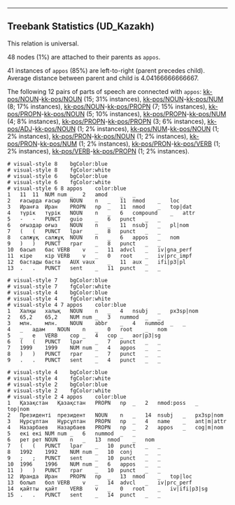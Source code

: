

--------------------------------------------------------------------------------

## Treebank Statistics (UD_Kazakh)

This relation is universal.

48 nodes (1%) are attached to their parents as `appos`.

41 instances of `appos` (85%) are left-to-right (parent precedes child).
Average distance between parent and child is 4.04166666666667.

The following 12 pairs of parts of speech are connected with `appos`: [kk-pos/NOUN]()-[kk-pos/NOUN]() (15; 31% instances), [kk-pos/NOUN]()-[kk-pos/NUM]() (8; 17% instances), [kk-pos/NOUN]()-[kk-pos/PROPN]() (7; 15% instances), [kk-pos/PROPN]()-[kk-pos/NOUN]() (5; 10% instances), [kk-pos/PROPN]()-[kk-pos/NUM]() (4; 8% instances), [kk-pos/PROPN]()-[kk-pos/PROPN]() (3; 6% instances), [kk-pos/ADJ]()-[kk-pos/NOUN]() (1; 2% instances), [kk-pos/NUM]()-[kk-pos/NOUN]() (1; 2% instances), [kk-pos/PRON]()-[kk-pos/NOUN]() (1; 2% instances), [kk-pos/PRON]()-[kk-pos/NUM]() (1; 2% instances), [kk-pos/PRON]()-[kk-pos/VERB]() (1; 2% instances), [kk-pos/VERB]()-[kk-pos/PROPN]() (1; 2% instances).


~~~ conllu
# visual-style 8	bgColor:blue
# visual-style 8	fgColor:white
# visual-style 6	bgColor:blue
# visual-style 6	fgColor:white
# visual-style 6 8 appos	color:blue
1	11	11	NUM	num	_	2	amod	_	_
2	ғасырда	ғасыр	NOUN	n	_	11	nmod	_	loc
3	Иранға	Иран	PROPN	np	_	11	nmod	_	top|dat
4	түрік	түрік	NOUN	n	_	6	compound	_	attr
5	-	-	PUNCT	guio	_	6	punct	_	_
6	оғыздар	оғыз	NOUN	n	_	11	nsubj	_	pl|nom
7	(	(	PUNCT	lpar	_	8	punct	_	_
8	салжұқ	салжұқ	NOUN	n	_	6	appos	_	nom
9	)	)	PUNCT	rpar	_	8	punct	_	_
10	басып	бас	VERB	v	_	11	advcl	_	iv|gna_perf
11	кіре	кір	VERB	v	_	0	root	_	iv|prc_impf
12	бастады	баста	AUX	vaux	_	11	aux	_	ifi|p3|pl
13	.	.	PUNCT	sent	_	11	punct	_	_

~~~


~~~ conllu
# visual-style 7	bgColor:blue
# visual-style 7	fgColor:white
# visual-style 4	bgColor:blue
# visual-style 4	fgColor:white
# visual-style 4 7 appos	color:blue
1	Халқы	халық	NOUN	n	_	4	nsubj	_	px3sp|nom
2	65,2	65,2	NUM	num	_	3	nummod	_	_
3	млн.	млн.	NOUN	abbr	_	4	nummod	_	_
4	_	адам	NOUN	n	_	0	root	_	nom
5	_	е	VERB	cop	_	4	cop	_	aor|p3|sg
6	(	(	PUNCT	lpar	_	7	punct	_	_
7	1999	1999	NUM	num	_	4	appos	_	_
8	)	)	PUNCT	rpar	_	7	punct	_	_
9	.	.	PUNCT	sent	_	4	punct	_	_

~~~


~~~ conllu
# visual-style 4	bgColor:blue
# visual-style 4	fgColor:white
# visual-style 2	bgColor:blue
# visual-style 2	fgColor:white
# visual-style 2 4 appos	color:blue
1	Қазақстан	Қазақстан	PROPN	np	_	2	nmod:poss	_	top|nom
2	Президенті	президент	NOUN	n	_	14	nsubj	_	px3sp|nom
3	Нұрсұлтан	Нұрсұлтан	PROPN	np	_	4	name	_	ant|m|attr
4	Назарбаев	Назарбаев	PROPN	np	_	2	appos	_	cog|m|nom
5	екі	екі	NUM	num	_	6	nummod	_	_
6	рет	рет	NOUN	n	_	13	nmod	_	nom
7	(	(	PUNCT	lpar	_	10	punct	_	_
8	1992	1992	NUM	num	_	10	conj	_	_
9	;	;	PUNCT	sent	_	10	punct	_	_
10	1996	1996	NUM	num	_	6	appos	_	_
11	)	)	PUNCT	rpar	_	10	punct	_	_
12	Иранда	Иран	PROPN	np	_	13	nmod	_	top|loc
13	болып	бол	VERB	v	_	14	advcl	_	iv|prc_perf
14	қайтты	қайт	VERB	v	_	0	root	_	iv|ifi|p3|sg
15	.	.	PUNCT	sent	_	14	punct	_	_

~~~


